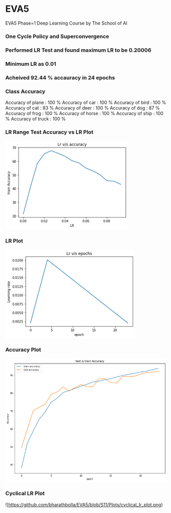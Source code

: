 # EVA5
EVA5 Phase=1 Deep Learning Course by The School of AI

### One Cycle Policy and Superconvergence
### Performed LR Test and found maximum LR to be 0.20006
### Minimum LR as 0.01
### Acheived 92.44 % accauracy in 24 epochs
### Class Accuracy
Accuracy of plane : 100 %
Accuracy of   car : 100 %
Accuracy of  bird : 100 %
Accuracy of   cat : 83 %
Accuracy of  deer : 100 %
Accuracy of   dog : 87 %
Accuracy of  frog : 100 %
Accuracy of horse : 100 %
Accuracy of  ship : 100 %
Accuracy of truck : 100 %

### LR Range Test Accuracy vs LR Plot
![alt text](https://github.com/bharathbolla/EVA5/blob/S11/Plots/lr%20vs%20accuracy%20plot.png)
### LR Plot
![alt text](https://github.com/bharathbolla/EVA5/blob/S11/Plots/lr_plot.png)
### Accuracy Plot
![alt text](https://github.com/bharathbolla/EVA5/blob/S11/Plots/train_test_accuracy_plot.png)

### Cyclical LR Plot
![https://github.com/bharathbolla/EVA5/blob/S11/Plots/cyclical_lr_plot.png)


